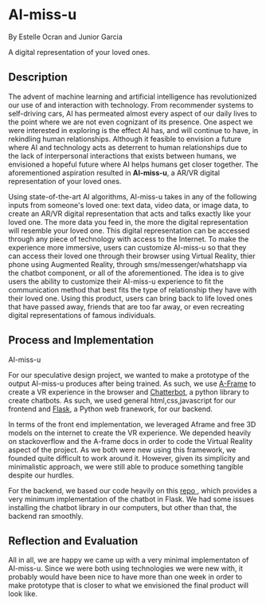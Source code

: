 # AI-miss-u
By Estelle Ocran and Junior Garcia

A digital representation of your loved ones. 

## Description

The advent of machine learning and artificial intelligence has revolutionized our use of and interaction with technology. From recommender systems to self-driving cars, AI has permeated almost every aspect of our daily lives to the point where we are not even cognizant of its presence. One aspect we were interested in exploring is the effect AI has, and will continue to have, in rekindling human relationships. Although it feasible to envision a future where AI and technology acts as deterrent to human relationships due to the lack of interpersonal interactions that exists between humans, we envisioned a hopeful future where AI helps humans get closer together. The aforementioned aspiration resulted in **AI-miss-u**, a AR/VR digital representation of your loved ones. 

Using state-of-the-art AI algorithms, AI-miss-u takes in any of the following inputs from someone's loved one: text data, video data, or image data, to create an AR/VR digital representation that acts and talks exactly like your loved one. The more data you feed in, the more the digital representation will resemble your loved one. This digital representation can be accessed through any piece of technology with access to the Internet. To make the experience more immersive, users can customize  AI-miss-u so that they can access their loved one through their browser using Virtual Reality, thier phone using Augmented Reality, through sms/messenger/whatshapp via the chatbot component, or all of the aforementioned. The idea is to give users the ability to customize their AI-miss-u experience to fit the communication method that best fits the type of relationship they have with their loved one. Using this product, users can bring back to life loved ones that have passed away, friends that are too far away, or even recreating digital representations of famous individuals.

## Process and Implementation


AI-miss-u 

For our speculative design project, we wanted to make a prototype of the output AI-miss-u produces after being trained. As such, we use <a href="https://aframe.io/">A-Frame</a> to create a VR experience in the browser and <a href="https://chatterbot.readthedocs.io/en/stable/tutorial.html">Chatterbot</a>, a python library to create chatbots. As such, we used general html,css,javascript for our frontend and <a href="https://flask.palletsprojects.com/en/1.1.x/">Flask</a>, a Python web franework, for our backend. 

In terms of the front end implementation, we leveraged Aframe and free 3D models on the internet to create the VR experience. We depended heavily on stackoverflow and the A-frame docs in order to code the Virtual Reality aspect of the project. As we both were new using this framework, we founded quite difficult to work around it. However, given its simplicity and minimalistic approach, we were still able to produce something tangible despite our hurdles.

For the backend, we based our code heavily on this <a href="https://github.com/chamkank/flask-chatterbot">repo </a>, which provides a very minimum implementation of the chatbot in Flask. We had some issues installing the chatbot library in our computers, but other than that, the backend ran smoothly.

## Reflection and Evaluation

All in all, we are happy we came up with a very minimal implementaton of AI-miss-u. Since we were both using technologies we were new with, it probably would have been nice to have more than one week in order to make prototype that is closer to what we envisioned the final product will look like. 
